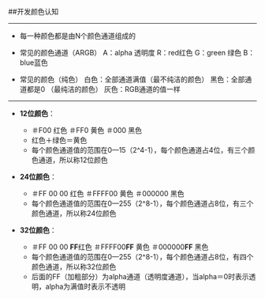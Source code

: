 ##开发颜色认知


----------

 - 每一种颜色都是由N个颜色通道组成的
 
 - 常见的颜色通道（ARGB）
 A：alpha 透明度   R：red红色     G：green 绿色  B：blue蓝色
 
 - 常见的颜色（纯色）
 白色：全部通道满值（最不纯洁的颜色）
 黑色：全部通道都是0 （最纯洁的颜色）
 灰色：RGB通道的值一样
 





 


----------

 

 - **12位颜色**： 
   - ＃F00 红色  ＃FF0 黄色    ＃000 黑色 
   - 红色＋绿色＝黄色
   - 每个颜色通道值的范围在0—15（2^4-1），每个颜色通道占4位，有三个颜色通道，所以称12位颜色
 - **24位颜色**：
   - ＃FF 00 00 红色    ＃FFFF00 黄色      ＃000000 黑色 
   - 每个颜色通道值的范围在0—255（2^8-1），每个颜色通道占8位，有三个颜色通道，所以称24位颜色
 
 
 

 - **32位颜色**：
   - ＃FF 00 00 **FF**红色    ＃FFFF00**FF** 黄色     ＃000000**FF** 黑色 
   - 每个颜色通道值的范围在0—255（2^8-1），每个颜色通道占8位，有四个颜色通道，所以称32位颜色
   - 后面的FF（加粗部分）为alpha通道（透明度通道），当alpha＝0时表示透明，alpha为满值时表示不透明



 